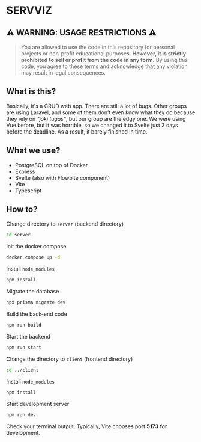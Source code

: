 # SERVVIZ

## **⚠️ WARNING: USAGE RESTRICTIONS ⚠️**

>You are allowed to use the code in this repository for personal projects or non-profit educational purposes. **However, it is strictly prohibited to sell or profit from the code in any form.** By using this code, you agree to these terms and acknowledge that any violation may result in legal consequences.

## What is this?

Basically, it's a CRUD web app. There are still a lot of bugs. Other groups are using Laravel, and some of them don't even know what they do because they rely on _"joki tugas"_, but our group are the edgy one. We were using Vue before, but it was horrible, so we changed it to Svelte just 3 days before the deadline. As a result, it barely finished in time.

## What we use?

- PostgreSQL on top of Docker
- Express
- Svelte (also with Flowbite component)
- Vite
- Typescript

## How to?

Change directory to `server` (backend directory)

```sh
cd server
```

Init the docker compose

```sh
docker compose up -d
```

Install `node_modules`

```sh
npm install
```

Migrate the database

```sh
npx prisma migrate dev
```

Build the back-end code

```sh
npm run build
```

Start the backend

```sh
npm run start
```

Change the directory to `client` (frontend directory)

```sh
cd ../client
```

Install `node_modules`

```sh
npm install
```

Start development server

```sh
npm run dev
```

Check your terminal output. Typically, Vite chooses port **5173** for development.
